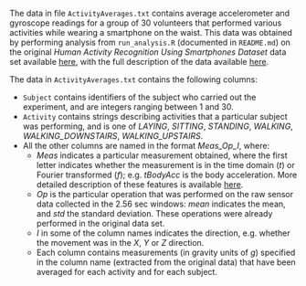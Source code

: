 The data in file `ActivityAverages.txt` contains average accelerometer and gyroscope readings for a group of 30 volunteers that performed various activities while wearing a smartphone on the waist. This data was obtained by performing analysis from `run_analysis.R` (documented in `README.md`) on the original *Human Activity Recognition Using Smartphones Dataset* data set available [here](https://d396qusza40orc.cloudfront.net/getdata%2Fprojectfiles%2FUCI%20HAR%20Dataset.zip), with the full description of the data available [here](http://archive.ics.uci.edu/ml/datasets/Human+Activity+Recognition+Using+Smartphones).

The data in `ActivityAverages.txt` contains the following columns:
- `Subject` contains identifiers of the subject who carried out the experiment, and are integers ranging between 1 and 30.
- `Activity` contains strings describing activities that a particular subject was performing, and is one of *LAYING*, *SITTING*, *STANDING*, *WALKING*, *WALKING_DOWNSTAIRS*, *WALKING_UPSTAIRS*.
- All the other columns are named in the format *Meas_Op_I*, where:
  - *Meas* indicates a particular measurement obtained, where the first letter indicates whether the measurement is in the time domain (*t*) or Fourier transformed (*f*); e.g. *tBodyAcc* is the body acceleration. More detailed description of these features is available [here](http://archive.ics.uci.edu/ml/datasets/Human+Activity+Recognition+Using+Smartphones).
  - *Op* is the particular operation that was performed on the raw sensor data collected in the 2.56 sec windows: *mean* indicates the mean, and *std* the standard deviation. These operations were already performed in the original data set.
  - *I* in some of the column names indicates the direction, e.g. whether the movement was in the *X*, *Y* or *Z* direction.
  - Each column contains measurements (in gravity units of *g*) specified in the column name (extracted from the original data) that have been averaged for each activity and for each subject. 